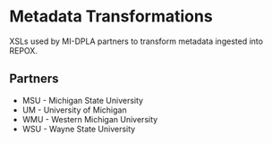 # Metadata Transformations

XSLs used by MI-DPLA partners to transform metadata ingested into REPOX.

## Partners
* MSU - Michigan State University
* UM - University of Michigan
* WMU - Western Michigan University
* WSU - Wayne State University
